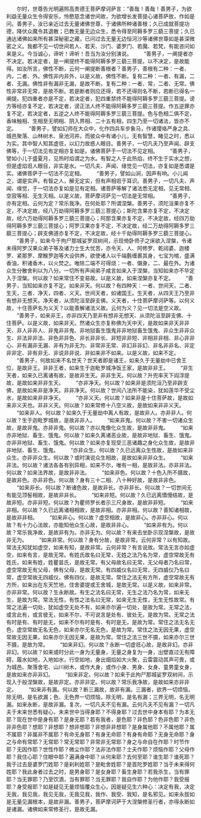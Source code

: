 <!-- { "loadSidebar": true } -->
　　尔时，世尊告光明遍照高贵德王菩萨摩诃萨言：“善哉！善哉！善男子，为欲利益无量众生令得安乐，怜愍慈念诸世间故，为欲增长发菩提心诸菩萨故，作如是问。善男子，汝已亲近过去无量诸佛世尊，于诸佛所种诸善根；久已成就菩提功德，降伏众魔令其退散；已教无量无边众生，悉令得至阿耨多罗三藐三菩提；久已通达诸佛如来所有甚深秘密之藏，已问过去无量无边恒河沙等诸佛世尊如是甚深微密之义。我都不见一切世间若人、若天、沙门、婆罗门、若魔、若梵，有能咨问如来是义。今当诚心，谛听！谛听！吾当为汝分别演说。
　　“善男子，一阐提者亦不决定。若决定者，是一阐提终不能得阿耨多罗三藐三菩提。以不决定，是故能得。如汝所言，佛性不断，云何一阐提断善根者？善男子，善根有二种：一者、内，二者、外。佛性非内非外，以是义故，佛性不断。复有二种：一者、有漏，二者、无漏。佛性非有漏非无漏，是故不断。复有二种：一者、常，二者、无常。佛性非常非无常，是故不断。若是断者则应还得，若不还得则名不断，若断已得名一阐提。犯四重者亦是不定，若决定者，犯四重禁终不能得阿耨多罗三藐三菩提。谤方等经亦复不定，若决定者，谤正法人终不能得阿耨多罗三藐三菩提。作五逆罪亦复不定，若决定者，五逆之人终不能得阿耨多罗三藐三菩提。色与色相二俱不定，香味触相、生相至无明相、阴入界相、二十五有相，四生乃至一切诸法，皆亦不定。
　　“善男子，譬如幻师在大众中，化作四兵车步象马，作诸璎珞严身之具、城邑聚落、山林树木、泉池河井。而彼众中有诸小儿，无有智慧，睹见之时，悉以为实。其中智人知其虚诳，以幻力故惑人眼目。善男子，一切凡夫乃至声闻、辟支佛等，于一切法见有定相亦复如是。诸佛菩萨于一切法不见定相。
　　“善男子，譬如小儿于盛夏月，见热时焰谓之为水。有智之人于此热焰，终不生于实水之想，但是虚焰诳人眼目，非实是水。一切凡夫、声闻、缘觉见一切法，亦复如是悉谓是实。诸佛菩萨于一切法不见定相。
　　“善男子，譬如山涧，因声有响。小儿闻之，谓是实声。有智之人，解无定实，但有声相诳于耳识。善男子，一切凡夫、声闻、缘觉，于一切法亦复如是见有定相。诸菩萨等解了诸法悉无定相，见无常相、空寂等相、无生灭相。以是义故，菩萨摩诃萨见一切法是无常相。
　　“善男子，亦有定相。云何为定？常乐我净。在何处耶？所谓涅槃。善男子，须陀洹果亦复不定，不决定故，经八万劫得阿耨多罗三藐三菩提心；斯陀含果亦复不定，不决定故，经六万劫得阿耨多罗三藐三菩提心；阿那含果亦复不定，不决定故，经四万劫得阿耨多罗三藐三菩提心；阿罗汉果亦复不定，不决定故，经二万劫得阿耨多罗三藐三菩提心；辟支佛道亦复不定，不决定故，经十千劫得阿耨多罗三藐三菩提心。
　　“善男子，如来今于拘尸那城娑罗双树间，示现倚卧师子之床欲入涅槃，令诸未得阿罗汉果众弟子等及诸力士生大忧苦，亦令天、人、阿修罗、乾闼婆、迦楼罗、紧那罗、摩睺罗迦等大设供养，欲使诸人以千端氎缠裹其身，七宝为棺，盛满香油，积诸香木，以火焚之。唯除二端不可得烧：一者、儭身，二、最在外。为诸众生分散舍利以为八分。一切所有声闻弟子咸言如来入于涅槃，当知如来亦不毕定入于涅槃。何以故？如来常住不变易故。以是义故，如来涅槃亦复不定。
　　“善男子，当知如来亦复不定。如来非天。何以故？有四种天：一者、世间天，二者、生天，三者、净天，四者、义天。世间天者，如诸国王。生天者，从四天王乃至非有想非无想天。净天者，从须陀洹至辟支佛。义天者，十住菩萨摩诃萨等。以何义故，十住菩萨名为义天？以能善解诸法义故。云何为义？见一切法是空义故。
　　“善男子，如来非王，亦非四天乃至非有想非无想天、从须陀洹至辟支佛、十住菩萨。以是义故，如来非天。然诸众生亦复称佛为天中天，是故如来非天非非天、非人非非人、非鬼非非鬼、非地狱畜生饿鬼非非地狱畜生饿鬼、非众生非非众生、非法非非法、非色非非色、非长非非长、非短非非短、非相非非相、非心非非心、非有漏非无漏、非有为非无为、非常非无常、非幻非非幻、非名非非名、非定非非定、非有非无、非说非非说、非如来非不如来。以是义故，如来不定。
　　“善男子，何故如来不名世天？世天者即是诸王，如来久于无量劫中已舍王位，是故非王。非非王者，如来生于迦毗罗城净饭王家，是故非非王。
　　“非生天者，如来久已离诸有故，是故非生天。非非生天。何以故？升兜率天下阎浮提故，是故如来非非生天。
　　“亦非净天。何以故？如来非是须陀洹乃至非辟支佛，是故如来非是净天。非非净天。何以故？世间八法所不能染，犹如莲华不受尘水，是故如来非非净天。
　　“亦非义天。何以故？如来非是十住菩萨故，是故如来非义天也。非非义天。何以故？如来常修十八空义故，是故如来非非义天。
　　“如来非人。何以故？如来久于无量劫中离人有故，是故非人。亦非非人。何以故？生于迦毗罗城故，是故非非人。
　　“如来非鬼。何以故？不害一切诸众生故，是故非鬼。亦非非鬼。何以故？亦以鬼像化众生故，是故非非鬼。
　　“如来亦非地狱、畜生、饿鬼。何以故？如来久离诸恶业故，是故非地狱、畜生、饿鬼。亦非非地狱、畜生、饿鬼。何以故？如来亦复现受三恶诸趣之身化众生故，是故非非地狱、畜生、饿鬼。
　　“亦非众生。何以故？久已远离众生性故，是故如来非众生。亦非非众生。何以故？或时演说众生相故，是故如来非非众生。
　　“如来非法。何以故？诸法各各有别异相，如来不尔，唯有一相，是故非法。亦非非法。何以故？如来法界故，是故非非法。
　　“如来非色。何以故？十色入所不摄故，是故非色。亦非非色。何以故？身有三十二相、八十种好故，是故非非色。
　　“如来非长。何以故？断诸色故，是故非长。亦非非长。何以故？一切世间无有能见顶髻相故，是故非非长。
　　“如来非短。何以故？久已远离憍慢结故，是故非短。亦非非短。何以故？为瞿师罗长者示三尺身故，是故非非短。
　　“如来非相。何以故？久已远离诸相相故，是故非相。亦非非相。何以故？善知诸相故，是故非非相。
　　“如来非心。何以故？虚空相故，是故非心。亦非非心。何以故？有十力心法故，亦能知他众生心故，是故非非心。
　　“如来非有为。何以故？常乐我净故，是故非有为。亦非无为。何以故？有来去坐卧示现涅槃故，是故非无为。
　　“如来非常。何以故？身有分故，是故非常。云何非常？以有知故。常法无知犹如虚空，如来有知，是故非常。云何非常？有言说故。常法无言亦如虚空，如来有言，是故无常。有姓氏故名曰无常，无姓之法乃名为常，虚空常故无有姓氏，如来有姓，姓瞿昙氏，是故无常。有父母故名曰无常，无父母者乃名曰常，虚空常故无有父母，佛有父母，是故无常。有四威仪名曰无常，无四威仪乃名曰常，虚空常故无四威仪，佛有四仪，是故无常。常住之法无有方所，虚空常故无有方所，如来出在东天竺地，住舍婆提或王舍城，是故无常。以是义故，如来非常。亦非非常。何以故？生永断故。有生之法名曰无常，无生之法乃名为常，如来无生，是故为常。常法无性，有性之法名曰无常，如来无生无性，无生无性故常。有常之法遍一切处，犹如虚空无处不有，如来亦尔遍一切处，是故为常。无常之法，或言此有，或言彼无，如来不尔，不可说言是处有、彼处无，是故为常。无常之法有时是有、有时是无，如来不尔有时是有、有时是无，是故为常。常住之法无名无色，虚空常故无名无色，如来亦尔无名无色，是故为常。常住之法无因无果，虚空常故无因无果，如来亦尔无因无果，是故为常。常住之法三世不摄，如来亦尔三世不摄，是故为常。
　　“如来非幻。何以故？永断一切虚诳心故，是故非幻。亦非非幻。何以故？如来或时分此一身为无量身，无量之身复为一身，出壁直过无有障碍，履水如地，入地如水，行空如地，身出烟焰如大火聚，云雷震动其声可畏，或为城邑、聚落舍宅、山川树木，或作大身，或作小身、男身、女身、童男童女身，是故如来亦非非幻。
　　“如来非定。何以故？如来于此拘尸那城娑罗双树间，示现入于般涅槃故，是故非定。亦非非定。何以故？常乐我净故，是故如来亦非非定。
　　“如来非有漏。何以故？断三漏故，故非有漏。三漏者，欲界一切烦恼，除无明，是名欲漏；色、无色界一切烦恼，除无明，是名有漏；三界无明，名无明漏。如来永断，是故非漏。复次，一切凡夫不见有漏。云何凡夫不见有漏？一切凡夫于未来世悉有疑心，未来世中当得身耶？不得身耶？过去世中身本有耶？为本无耶？现在世中是身有耶？是身无耶？若有我者，是色耶？非色耶？色非色耶？非色非非色耶？想耶？非想耶？想非想耶？非想非非想耶？是身属他耶？不属他耶？属不属耶？非属非不属耶？有命无身耶？有身无命耶？有身有命耶？无身无命耶？身之与命有常耶？无常耶？常无常耶？非常非无常耶？身之与命自在作耶？时节作耶？无因作耶？世性作耶？微尘作耶？法非法作耶？士夫作耶？烦恼作耶？父母作耶？我住心耶？住眼中耶？遍满身中耶？从何来耶？去何至耶？谁生耶？谁死耶？我于过去是婆罗门姓耶？是刹利姓耶？是毗舍姓耶？是首陀罗姓耶？当于未来得何姓耶？我此身者过去之时，是男身耶？是女身耶？畜生身耶？若我杀生，当有罪耶？当无罪耶？乃至饮酒，当有罪耶？当无罪耶？我自作耶？为他作耶？我受报耶？身受报耶？如是疑见无量烦恼覆众生心，因是疑见生六种心：决定有我，决定无我，我见我，我见无我，无我见我，我作、我受、我知，是名邪见。如来永拔如是无量见漏根本，是故非漏。善男子，菩萨摩诃萨于大涅槃修圣行者，亦得永断如是诸漏。诸佛如来常修圣行，是故无漏。
